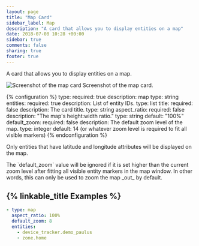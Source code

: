 ```yaml
---
layout: page
title: "Map Card"
sidebar_label: Map
description: "A card that allows you to display entities on a map"
date: 2018-07-08 10:28 +00:00
sidebar: true
comments: false
sharing: true
footer: true
---
```


A card that allows you to display entities on a map.

<p class='img'>
<img src='/images/lovelace/lovelace_map_card.png' alt='Screenshot of the map card'>
Screenshot of the map card.
</p>

{% configuration %}
type:
  required: true
  description: map
  type: string
entities:
  required: true
  description: List of entity IDs.
  type: list
title:
  required: false
  description: The card title.
  type: string
aspect_ratio: 
  required: false
  description: "The map's height:width ratio."
  type: string
  default: "100%"
default_zoom:
  required: false
  description: The default zoom level of the map.
  type: integer
  default: 14 (or whatever zoom level is required to fit all visible markers)
{% endconfiguration %}

<p class='note'>
  Only entities that have latitude and longitude attributes will be displayed on the map.
</p>

<p class="note">
  The `default_zoom` value will be ignored if it is set higher than the current zoom level
  after fitting all visible entity markers in the map window. In other words, this can only 
  be used to zoom the map _out_ by default.
</p>

## {% linkable_title Examples %}

```yaml
- type: map
  aspect_ratio: 100%
  default_zoom: 8
  entities:
    - device_tracker.demo_paulus
    - zone.home
```
